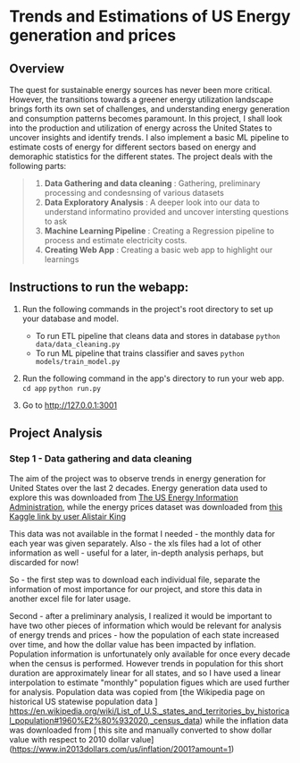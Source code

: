 # Trends and Estimations of US Energy generation and prices

## Overview
The quest for sustainable energy sources has never been more critical. However, the transitions towards a greener energy utilization landscape brings forth its own set of challenges, and understanding energy generation and consumption patterns becomes paramount. 
In this project, I shall look into the production and utilization of energy across the United States to uncover insights and identify trends. I also implement a basic ML pipeline to estimate costs of energy for different sectors based on energy and demoraphic statistics for the different states.
The project deals with the following parts:
>	1. **Data Gathering and data cleaning** : Gathering, preliminary processing and condesnsing of various datasets
>	2. **Data Exploratory Analysis** : A deeper look into our data to understand informatino provided and uncover intersting questions to ask
>	3. **Machine Learning Pipeline** : Creating a Regression pipeline to process and estimate electricity costs.
>	4. **Creating Web App** :  Creating a basic web app to highlight our learnings 

## Instructions to run the webapp:
1. Run the following commands in the project's root directory to set up your database and model.

    - To run ETL pipeline that cleans data and stores in database 
        `python data/data_cleaning.py`
    - To run ML pipeline that trains classifier and saves 
        `python models/train_model.py`

2. Run the following command in the app's directory to run your web app.
    `cd app`
	`python run.py`

3. Go to  http://127.0.0.1:3001

## Project Analysis

### Step 1 - Data gathering and data cleaning

The aim of the project was to observe trends in energy generation for United States over the last 2 decades. Energy generation data used to explore this was downloaded from [The US Energy Information Administration]( https://www.eia.gov/electricity/data/eia923/), while the energy prices dataset was downloaded from [ this Kaggle link by user Alistair King](https://www.kaggle.com/datasets/alistairking/electricity-prices)

This data was not available in the format I needed - the monthly data for each year was given separately. Also - the xls files had a lot of other information as well - useful for a later, in-depth analysis perhaps, but discarded for now!

So - the first step was to download each individual file, separate the information of most importance for our project, and store this data in another excel file for later usage.

Second - after a preliminary analysis, I realized it would be important to have two other pieces of information which would be relevant for analysis of energy trends and prices - how the population of each state increased over time, and how the dollar value has been impacted by inflation. Population information is unfortunately only available for once every decade when the census is performed. However trends in population for this short duration are approximately linear for all states, and so I have used a linear interpolation to estimate "monthly" population figues which are used further for analysis.
Population data was copied from [the Wikipedia page on historical US statewise population data ] https://en.wikipedia.org/wiki/List_of_U.S._states_and_territories_by_historical_population#1960%E2%80%932020,_census_data) while the inflation data was downloaded from [ this site and manually converted to show dollar value with respect to 2010 dollar value] (https://www.in2013dollars.com/us/inflation/2001?amount=1)
